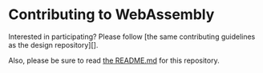 # Contributing to WebAssembly

Interested in participating? Please follow
[the same contributing guidelines as the design repository][].

  [the same guidelines as the design repository]: https://github.com/WebAssembly/design/blob/master/Contributing.md

Also, please be sure to read [the README.md](README.md) for this repository.
